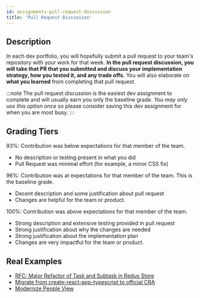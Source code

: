```yaml
---
id: assignments-pull-request-discussion
title: 'Pull Request Discussion'
---
```


## Description

In each dev portfolio, you will hopefully submit a pull request to your team's repository with your work for that week. **In the pull request discussion, you will take that PR that you submitted and discuss your implementation strategy, how you tested it, and any trade offs.** You will also elaborate on **what you learned** from completing that pull request.

:::note
The pull request discussion is the easiest dev assignment to complete and will usually earn you only the baseline grade. _You may only use this option once_ so please consider saving this dev assignment for when you are most busy.
:::

## Grading Tiers

93%: Contribution was below expectations for that member of the team.

- No description or testing present in what you did
- Pull Request was minimal effort (for example, a minor CSS fix)

96%: Contribution was at expectations for that member of the team. This is the baseline grade.

- Decent description and some justification about pull request
- Changes are helpful for the team or product.

100%: Contribution was above expectations for that member of the team.

- Strong description and extensive testing provided in pull request
- Strong justification about why the changes are needed
- Strong justification about the implementation plan
- Changes are very impactful for the team or product.

## Real Examples

- [RFC: Major Refactor of Task and Subtask in Redux Store](https://github.com/cornell-dti/samwise/pull/423)
- [Migrate from create-react-app-typescript to official CRA](https://github.com/cornell-dti/office-hours/pull/191)
- [Modernize People View](https://github.com/cornell-dti/office-hours/pull/185)
